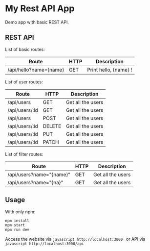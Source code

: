 # My Rest API App

Demo app with basic REST API.

## REST API

List of basic routes:

|           Route        | HTTP|      Description     |
|------------------------|-----|----------------------|
| /api/hello?name={name} | GET | Print hello, {name} !|

List of user routes:

|           Route        |  HTTP  |      Description     |
|------------------------|--------|----------------------|
|        /api/users      | GET    |   Get all the users  |
|        /api/users/:id  | GET    |   Get all the users  |
|        /api/users      | POST   |   Get all the users  |
|        /api/users/:id  | DELETE |   Get all the users  |
|        /api/users/:id  | PUT    |   Get all the users  |
|        /api/users/:id  | PATCH  |   Get all the users  |

List of filter routes:

|             Route           |   HTTP  |      Description     |
|-----------------------------|---------|----------------------|
|   /api/users?name="{name}"  |   GET   |   Get all the users  |
|   /api/users?name="{na}"    |   GET   |   Get all the users  |

## Usage

With only npm:

```javascript
npm install
npm start
npm run dev
```

Access the website via ```javascript http://localhost:3000 ``` or API via
```javascript http://localhost:3000/api ```
